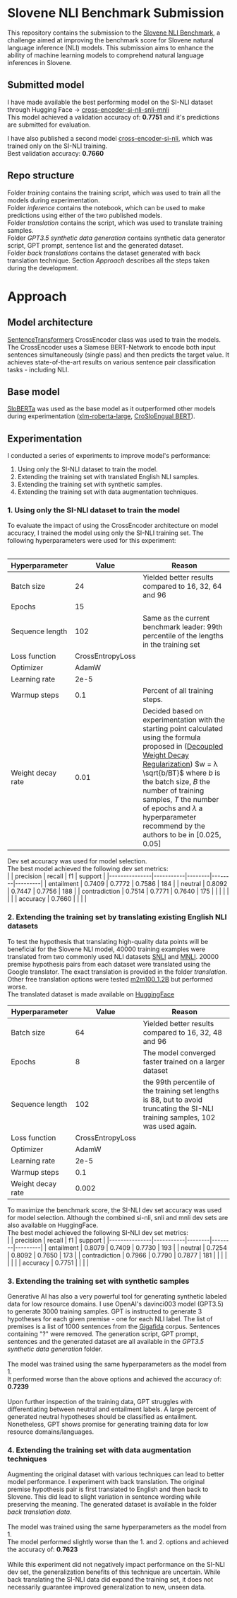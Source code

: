 # Slovene NLI Benchmark Submission
This repository contains the submission to the [Slovene NLI Benchmark](https://slobench.cjvt.si/leaderboard/view/9),  a challenge aimed at improving the benchmark score for Slovene natural language inference (NLI) models. This submission aims to enhance the ability of machine learning models to comprehend natural language inferences in Slovene.

## Submitted model
I have made available the best performing model on the SI-NLI dataset through Hugging Face -> [cross-encoder-si-nli-snli-mnli](https://huggingface.co/jacinthes/cross-encoder-sloberta-si-nli-snli-mnli/)<br />
This model achieved a validation accuracy of: **0.7751** and it's predictions are submitted for evaluation.

I have also published a second model [cross-encoder-si-nli](https://huggingface.co/jacinthes/cross-encoder-sloberta-si-nli/), which was trained only on the SI-NLI training.<br />
Best validation accuracy: **0.7660**

## Repo structure
Folder *training* contains the training script, which was used to train all the models during experimentation.<br />
Folder *inference* contains the notebook, which can be used to make predictions using either of the two published models.<br />
Folder *translation* contains the script, which was used to translate training samples.<br />
Folder *GPT3.5 synthetic data generation* contains synthetic data generator script, GPT prompt, sentence list and the generated dataset.<br />
Folder *back translations* contains the dataset generated with back translation technique.
Section *Approach* describes all the steps taken during the development.

# Approach
## Model architecture
[SentenceTransformers](https://arxiv.org/pdf/1908.10084.pdf) CrossEncoder class was used to train the models. The CrossEncoder uses a Siamese BERT-Network to encode both input sentences simultaneously (single pass) and then predicts the target value. It achieves state-of-the-art results on various sentence pair classification tasks - including NLI.

## Base model
[SloBERTa](https://huggingface.co/EMBEDDIA/sloberta) was used as the base model as it outperformed other models during experimentation ([xlm-roberta-large](https://huggingface.co/xlm-roberta-large), [CroSloEngual BERT](https://huggingface.co/EMBEDDIA/crosloengual-bert)). 

## Experimentation
I conducted a series of experiments to improve model's performance:
1. Using only the SI-NLI dataset to train the model.
2. Extending the training set with translated English NLI samples.
3. Extending the training set with synthetic samples.
4. Extending the training set with data augmentation techniques.

### 1. Using only the SI-NLI dataset to train the model
To evaluate the impact of using the CrossEncoder architecture on model accuracy, I trained the model using only the SI-NLI training set. The following hyperparameters were used for this experiment:<br />
<br />

| Hyperparameter    | Value            | Reason                                                                                    |
|-------------------|------------------|-------------------------------------------------------------------------------------------|
| Batch size        | 24               | Yielded better results compared to 16, 32, 64 and 96                                      |
| Epochs            | 15               |                                                                                           |
| Sequence length   | 102              | Same as the current benchmark leader: 99th percentile of the lengths in the training set |
| Loss function     | CrossEntropyLoss |                                                                                           |
| Optimizer         | AdamW            |                                                                                           |
| Learning rate     | 2e-5             |                                                                                           |
| Warmup steps      | 0.1              | Percent of all training steps.                                                            |
| Weight decay rate | 0.01             | Decided based on experimentation with the starting point calculated using the formula proposed in  ([Decoupled Weight Decay Regularization](https://arxiv.org/abs/1711.05101))  $w = λ \sqrt{b/BT}$ where $b$ is the batch size,  $B$ the number of training samples,  $T$ the number of epochs and $λ$ a hyperparameter recommend by the authors to be in $[0.025, 0.05]$                                                                                     |


Dev set accuracy was used for model selection.<br />
The best model achieved the following dev set metrics:<br />
|               | precision | recall | f1     | support |
|---------------|-----------|--------|--------|---------|
| entailment    | 0.7409    | 0.7772 | 0.7586 | 184     |
| neutral       | 0.8092    | 0.7447 | 0.7756 | 188     |
| contradiction | 0.7514    | 0.7771 | 0.7640 | 175     |
|               |           |        |        |         |
| accuracy      | 0.7660    |        |        |         |

### 2. Extending the training set by translating existing English NLI datasets
To test the hypothesis that translating high-quality data points will be beneficial for the Slovene NLI model, 40000 training examples were translated from two commonly used NLI datasets [SNLI](https://nlp.stanford.edu/projects/snli/) and [MNLI](https://cims.nyu.edu/~sbowman/multinli/). 20000 premise hypothesis pairs from each dataset were translated using the Google translator. The exact translation is provided in the folder *translation*. Other free translation options were tested [m2m100_1.2B](https://huggingface.co/facebook/m2m100_1.2B) but performed worse.<br />
The translated dataset is made available on [HuggingFace](https://huggingface.co/datasets/jacinthes/slovene_mnli_snli)
<br />

| Hyperparameter    | Value            | Reason                                                                                    |
|-------------------|------------------|-------------------------------------------------------------------------------------------|
| Batch size        | 64               | Yielded better results compared to 16, 32, 48 and 96                                      |
| Epochs            | 8                | The model converged faster trained on a larger dataset                                    |
| Sequence length   | 102              | the 99th percentile of the training set lengths is 88, but to avoid truncating the SI-NLI training samples, 102 was used again. |
| Loss function     | CrossEntropyLoss |                                                                                           |
| Optimizer         | AdamW            |                                                                                           |
| Learning rate     | 2e-5             |                                                                                           |
| Warmup steps      | 0.1              |                                                                                           |
| Weight decay rate | 0.002            |                                                                                           |

To maximize the benchmark score, the SI-NLI dev set accuracy was used for model selection. Although the combined si-nli, snli and mnli dev sets are also available on HuggingFace. <br />
The best model achieved the following SI-NLI dev set metrics:<br />
|               | precision | recall | f1     | support |
|---------------|-----------|--------|--------|---------|
| entailment    | 0.8079    | 0.7409 | 0.7730 | 193     |
| neutral       | 0.7254    | 0.8092 | 0.7650 | 173     |
| contradiction | 0.7966    | 0.7790 | 0.7877 | 181     |
|               |           |        |        |         |
| accuracy      | 0.7751    |        |        |         |

### 3. Extending the training set with synthetic samples
Generative AI has also a very powerful tool for generating synthetic labeled data for low resource domains. I use OpenAI's davinci003 model (GPT3.5) to generate 3000 training samples. GPT is instructed to generate 3 hypotheses for each given premise - one for each NLI label. The list of premises is a list of 1000 sentences from the [Gigafida](https://huggingface.co/datasets/cjvt/cc_gigafida) corpus. Sentences containing "?" were removed. The generation script, GPT prompt, sentences and the generated dataset are all available in the *GPT3.5 synthetic data generation* folder.
<br />
<br />
The model was trained using the same hyperparameters as the model from 1.<br />
It performed worse than the above options and achieved the accuracy of: **0.7239**<br />
<br />
Upon further inspection of the training data, GPT struggles with differentiating between neutral and entailment labels. A large percent of generated neutral hypotheses should be classified as entailment. Nonetheless, GPT shows promise for generating training data for low resource domains/languages.

### 4. Extending the training set with data augmentation techniques
Augmenting the original dataset with various techniques can lead to better model performance. I experiment with back translation. The original premise hypothesis pair is first translated to English and then back to Slovene. This did lead to slight variation in sentence wording while preserving the meaning. The generated dataset is available in the folder *back translation data*.
<br />
<br />
The model was trained using the same hyperparameters as the model from 1.<br />
The model performed slightly worse than the 1. and 2. options and achieved the accuracy of: **0.7623**<br />
<br />
While this experiment did not negatively impact performance on the SI-NLI dev set, the generalization benefits of this technique are uncertain. While back translating the SI-NLI data did expand the training set, it does not necessarily guarantee improved generalization to new, unseen data.

